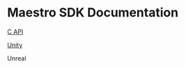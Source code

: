 # Maestro SDK Documentation

[C API](https://contact-control-interfaces.github.io/maestro-sdk-docs/C/html/index.html)

[Unity](https://github.com/Contact-Control-Interfaces/maestro-sdk-docs/tree/master/Unity)

Unreal
